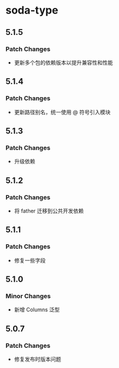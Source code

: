 # soda-type

## 5.1.5

### Patch Changes

-   更新多个包的依赖版本以提升兼容性和性能

## 5.1.4

### Patch Changes

-   更新路径别名，统一使用 @ 符号引入模块

## 5.1.3

### Patch Changes

-   升级依赖

## 5.1.2

### Patch Changes

-   将 father 迁移到公共开发依赖

## 5.1.1

### Patch Changes

-   修复一些字段

## 5.1.0

### Minor Changes

-   新增 Columns 泛型

## 5.0.7

### Patch Changes

-   修复发布时版本问题
